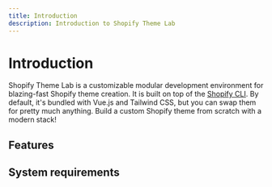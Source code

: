 ```yaml
---
title: Introduction
description: Introduction to Shopify Theme Lab
---
```


# Introduction

Shopify Theme Lab is a customizable modular development environment for blazing-fast Shopify theme creation. It is built on top of the [Shopify CLI](https://shopify.dev/themes/tools/cli). By default, it's bundled with Vue.js and Tailwind CSS, but you can swap them for pretty much anything. Build a custom Shopify theme from scratch with a modern stack!

## Features

## System requirements